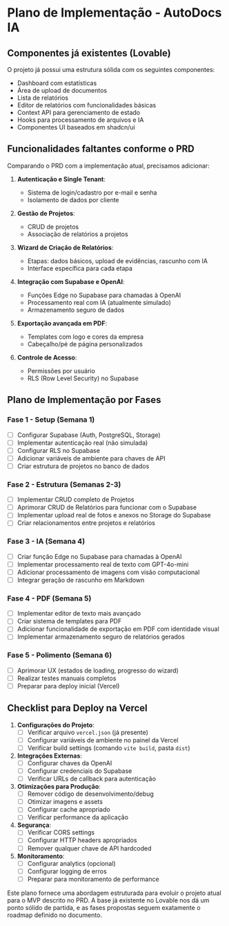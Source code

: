 # Plano de Implementação - AutoDocs IA

## Componentes já existentes (Lovable)
O projeto já possui uma estrutura sólida com os seguintes componentes:
- Dashboard com estatísticas
- Área de upload de documentos
- Lista de relatórios
- Editor de relatórios com funcionalidades básicas
- Context API para gerenciamento de estado
- Hooks para processamento de arquivos e IA
- Componentes UI baseados em shadcn/ui

## Funcionalidades faltantes conforme o PRD
Comparando o PRD com a implementação atual, precisamos adicionar:

1. **Autenticação e Single Tenant**:
   - Sistema de login/cadastro por e-mail e senha
   - Isolamento de dados por cliente

2. **Gestão de Projetos**:
   - CRUD de projetos
   - Associação de relatórios a projetos

3. **Wizard de Criação de Relatórios**:
   - Etapas: dados básicos, upload de evidências, rascunho com IA
   - Interface específica para cada etapa

4. **Integração com Supabase e OpenAI**:
   - Funções Edge no Supabase para chamadas à OpenAI
   - Processamento real com IA (atualmente simulado)
   - Armazenamento seguro de dados

5. **Exportação avançada em PDF**:
   - Templates com logo e cores da empresa
   - Cabeçalho/pé de página personalizados

6. **Controle de Acesso**:
   - Permissões por usuário
   - RLS (Row Level Security) no Supabase

## Plano de Implementação por Fases

### Fase 1 - Setup (Semana 1)
- [ ] Configurar Supabase (Auth, PostgreSQL, Storage)
- [ ] Implementar autenticação real (não simulada)
- [ ] Configurar RLS no Supabase
- [ ] Adicionar variáveis de ambiente para chaves de API
- [ ] Criar estrutura de projetos no banco de dados

### Fase 2 - Estrutura (Semanas 2-3)
- [ ] Implementar CRUD completo de Projetos
- [ ] Aprimorar CRUD de Relatórios para funcionar com o Supabase
- [ ] Implementar upload real de fotos e anexos no Storage do Supabase
- [ ] Criar relacionamentos entre projetos e relatórios

### Fase 3 - IA (Semana 4)
- [ ] Criar função Edge no Supabase para chamadas à OpenAI
- [ ] Implementar processamento real de texto com GPT-4o-mini
- [ ] Adicionar processamento de imagens com visão computacional
- [ ] Integrar geração de rascunho em Markdown

### Fase 4 - PDF (Semana 5)
- [ ] Implementar editor de texto mais avançado
- [ ] Criar sistema de templates para PDF
- [ ] Adicionar funcionalidade de exportação em PDF com identidade visual
- [ ] Implementar armazenamento seguro de relatórios gerados

### Fase 5 - Polimento (Semana 6)
- [ ] Aprimorar UX (estados de loading, progresso do wizard)
- [ ] Realizar testes manuais completos
- [ ] Preparar para deploy inicial (Vercel)

## Checklist para Deploy na Vercel

1. **Configurações do Projeto**:
   - [ ] Verificar arquivo `vercel.json` (já presente)
   - [ ] Configurar variáveis de ambiente no painel da Vercel
   - [ ] Verificar build settings (comando `vite build`, pasta `dist`)

2. **Integrações Externas**:
   - [ ] Configurar chaves da OpenAI
   - [ ] Configurar credenciais do Supabase
   - [ ] Verificar URLs de callback para autenticação

3. **Otimizações para Produção**:
   - [ ] Remover código de desenvolvimento/debug
   - [ ] Otimizar imagens e assets
   - [ ] Configurar cache apropriado
   - [ ] Verificar performance da aplicação

4. **Segurança**:
   - [ ] Verificar CORS settings
   - [ ] Configurar HTTP headers apropriados
   - [ ] Remover qualquer chave de API hardcoded

5. **Monitoramento**:
   - [ ] Configurar analytics (opcional)
   - [ ] Configurar logging de erros
   - [ ] Preparar para monitoramento de performance

Este plano fornece uma abordagem estruturada para evoluir o projeto atual para o MVP descrito no PRD. A base já existente no Lovable nos dá um ponto sólido de partida, e as fases propostas seguem exatamente o roadmap definido no documento.